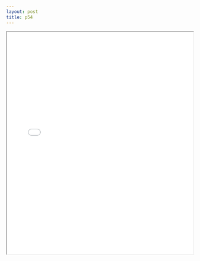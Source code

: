 ```yaml
---
layout: post
title: p54
---
```


<div class="pdf-container">
<iframe src="ea/assets/pdfs/hock/p54.pdf" height="600" width="100%" allowFullScreen="true"></iframe>
</div>

